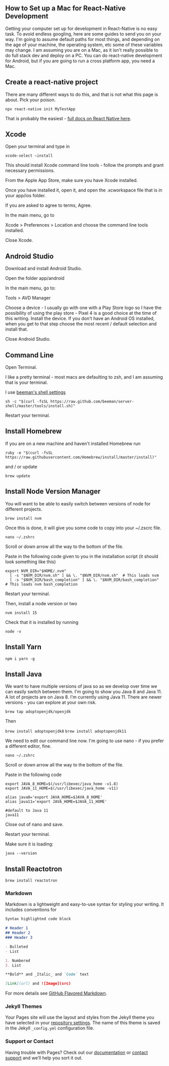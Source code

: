 ## How to Set up a Mac for React-Native Development

Getting your computer set up for development in React-Native is no easy task.  To avoid endless googling, here are some guides to send you on your way.  I'm going to assume default paths for most things, and depending on the age of your machine, the operating system, etc some of these variables may change.  I am assuming you are on a Mac, as it isn't really possible to do full stack dev and deploy on a PC.  You can do react-native development for Android, but if you are going to run a cross platform app, you need a Mac.

## Create a react-native project

There are many different ways to do this, and that is not what this page is about.  Pick your poison.  

```npx react-native init MyTestApp```

That is probably the easiest - [full docs on React Native here](https://reactnative.dev/).

## Xcode

Open your terminal and type in

```xcode-select —install```

This should install Xcode command line tools - follow the prompts and grant necessary permissions.

From the Apple App Store, make sure you have Xcode installed.

Once you have installed it, open it, and open the .xcworkspace file that is in your app/ios folder.

If you are asked to agree to terms, Agree.

In the main menu, go to 

Xcode > Preferences > Location and choose the command line tools installed.

Close Xcode.

## Android Studio

Download and install Android Studio.

Open the folder app/android

In the main menu, go to: 

Tools > AVD Manager

Choose a device - I usually go with one with a Play Store logo so I have the possibility of using the play store - Pixel 4 is a good choice at the time of this writing.  Install the device.  If you don't have an Android OS installed, when you get to that step choose the most recent / default selection and install that.

Close Android Studio.

## Command Line

Open Terminal.

I like a pretty terminal - most macs are defaulting to zsh, and I am assuming that is your terminal.

I use [beeman's shell settings](https://github.com/beeman/server-shell)

```sh -c "$(curl -fsSL https://raw.github.com/beeman/server-shell/master/tools/install.sh)"```

Restart your terminal.

## Install Homebrew

If you are on a new machine and haven't installed Homebrew run

```ruby -e "$(curl -fsSL https://raw.githubusercontent.com/Homebrew/install/master/install)"```

and / or update

```brew update```

## Install Node Version Manager

You will want to be able to easily switch between versions of node for different projects.

```brew install nvm```

Once this is done, it will give you some code to copy into your ~/.zscrc file.

```nano ~/.zshrc```

Scroll or down arrow all the way to the bottom of the file.

Paste in the following code given to you in the installation script (it should look something like this)

```
export NVM_DIR="$HOME/.nvm"
  [ -s "$NVM_DIR/nvm.sh" ] && \. "$NVM_DIR/nvm.sh"  # This loads nvm
  [ -s "$NVM_DIR/bash_completion" ] && \. "$NVM_DIR/bash_completion"  # This loads nvm bash_completion
  ```

Restart your terminal.

Then, install a node version or two

```nvm install 15```

Check that it is installed by running

```node -v```

## Install Yarn

```npm i yarn -g```

## Install Java

We want to have multiple versions of java so as we develop over time we can easily switch between them.  I'm going to show you Java 8 and Java 11.  A lot of projects are on Java 8.  I'm currently using Java 11.  There are newer versions - you can explore at your own risk.

```brew tap adoptopenjdk/openjdk```

Then

```brew install adoptopenjdk8```
```brew install adoptopenjdk11```

We need to edit our command line now.  I'm going to use nano - if you prefer a different editor, fine.

```nano ~/.zshrc```

Scroll or down arrow all the way to the bottom of the file.

Paste in the following code

```console
export JAVA_8_HOME=$(/usr/libexec/java_home -v1.8)
export JAVA_11_HOME=$(/usr/libexec/java_home -v11)

alias java8='export JAVA_HOME=$JAVA_8_HOME'
alias java11='export JAVA_HOME=$JAVA_11_HOME'

#default to Java 11
java11
```

Close out of nano and save.

Restart your terminal. 

Make sure it is loading:

```java --version```

## Install Reactotron

```brew install reactotron```



### Markdown

Markdown is a lightweight and easy-to-use syntax for styling your writing. It includes conventions for

```markdown
Syntax highlighted code block

# Header 1
## Header 2
### Header 3

- Bulleted
- List

1. Numbered
2. List

**Bold** and _Italic_ and `Code` text

[Link](url) and ![Image](src)
```

For more details see [GitHub Flavored Markdown](https://guides.github.com/features/mastering-markdown/).

### Jekyll Themes

Your Pages site will use the layout and styles from the Jekyll theme you have selected in your [repository settings](https://github.com/justinhandley/setup-for-react-native-development/settings/pages). The name of this theme is saved in the Jekyll `_config.yml` configuration file.

### Support or Contact

Having trouble with Pages? Check out our [documentation](https://docs.github.com/categories/github-pages-basics/) or [contact support](https://support.github.com/contact) and we’ll help you sort it out.
